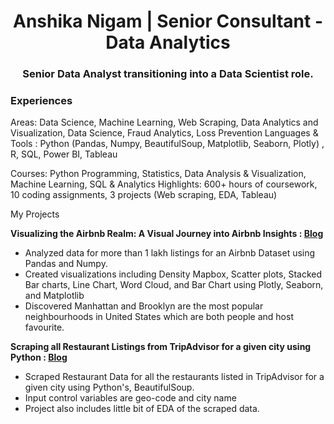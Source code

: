 <h1 align="center">Anshika Nigam | Senior Consultant - Data Analytics</h1>
<h3 align="center">Senior Data Analyst transitioning into a Data Scientist role.</h3>

### Experiences

Areas: Data Science, Machine Learning, Web Scraping, Data Analytics and Visualization, Data Science, Fraud Analytics, Loss Prevention
Languages & Tools : Python (Pandas, Numpy, BeautifulSoup, Matplotlib, Seaborn, Plotly) , R, SQL, Power BI, Tableau

Courses: Python Programming, Statistics, Data Analysis & Visualization, Machine Learning, SQL & Analytics
Highlights: 600+ hours of coursework, 10 coding assignments, 3 projects (Web scraping, EDA, Tableau)

My Projects

**Visualizing the Airbnb Realm: A Visual Journey into Airbnb Insights : [Blog](https://medium.com/@anshika.nigam/visualizing-the-airbnb-realm-a-visual-journey-into-airbnb-insights-fba9c2305b2f)**

* Analyzed data for more than 1 lakh listings for an Airbnb Dataset using Pandas and Numpy.
* Created visualizations including Density Mapbox, Scatter plots, Stacked Bar charts, Line Chart, Word Cloud, and Bar Chart  using Plotly, Seaborn, and Matplotlib
* Discovered Manhattan and Brooklyn are the most popular neighbourhoods in United States which are both people and host favourite.

**Scraping all Restaurant Listings from TripAdvisor for a given city using Python : [Blog](https://medium.com/@anshika.nigam/visualizing-the-airbnb-realm-a-visual-journey-into-airbnb-insights-fba9c2305b2f)**

* Scraped Restaurant Data for all the restaurants listed in TripAdvisor for a given city using Python's, BeautifulSoup.
* Input control variables are geo-code and city name
* Project also includes little bit of EDA of the scraped data.
